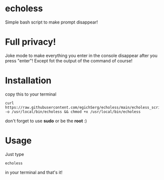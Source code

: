 # echoless
Simple bash script to make prompt disappear!

# Full privacy!
Joke mode to make everything you enter in the console disappear after you press "enter"! Except fot the output of the command of course!

# Installation
copy this to your terminal
```
curl https://raw.githubusercontent.com/egichSerg/echoless/main/echoless_script.sh -o /usr/local/bin/echoless && chmod +x /usr/local/bin/echoless
```
don't forget to use **sudo** or be the **root** :)

# Usage
Just type
```
echoless
```
in your terminal and that's it!
